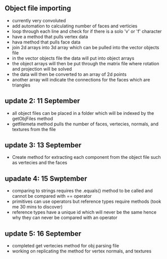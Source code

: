 ## Object file importing
- currently very convoluted 
- add automation to calculating number of faces and verticies
- loop through each line and check for if there is a solo 'v' or 'f' character
- have a method that pulls vertex data
- hava method that pulls face data
- join 2d arrays into 3d array which can be pulled into the vector objects file
- in the vector objects file the data will put into object arrays 
- the object arrays will then be put through the matrix file where rotation and projection will be solved 
- the data will then be converted to an array of 2d points 
- another array will indicate the connections for the faces which are triangles 

## update 2: 11 September 
- all object files can be placed in a folder which will be indexed by the getObjFiles method
- getfilemeta method pulls the number of faces, vertecies, normals, and textures from the file

## update 3: 13 September
- Create method for extracting each component from the object file such as vertecies and the faces

## upadate 4: 15 Swptember
- comparing to strings requires the .equals() method to be called and cannot be compared with == operator
- primitives can use operators but reference types require methods (took me 30 mins to discover)
- reference types have a unique id which will never be the same hence why they can never be compared with an operator 

## update 5: 16 September
- completed get vertecies method for obj parsing file 
- working on replicating the method for vertex normals, and textures        